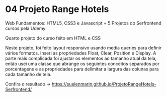 # 04 Projeto Range Hotels

Web Fundamentos: HTML5, CSS3 e Javascript + 5 Projetos do Serfrontend cursos pela Udemy

Quarto projeto do curso feito em HTML e CSS

Neste projeto, foi feito layout responsivo usando media queries para definir vários formatos. 
Inseri as propriedades Float, Clear, Position e Display. A parte mais complicada foi ajustar os 
elementos ao tamanho atual da tela,  então usei uma classe que abrange os seguintes conceitos 
separados por porcentagens e as propriedades para delimitar a largura das colunas para cada tamanho de tela.

Confira o resultado -> https://suelenmarin.github.io/ProjetoRangeHotels-Serfrontend/
